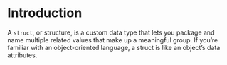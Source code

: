 # Introduction

A `struct`, or structure, is a custom data type that lets you package and name multiple related values that make up a meaningful group. If you’re familiar with an object-oriented language, a struct is like an object’s data attributes.

